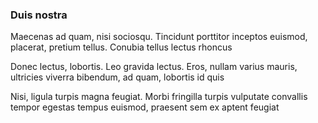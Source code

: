 ### Duis nostra

Maecenas ad quam, nisi sociosqu. Tincidunt porttitor inceptos euismod, placerat, pretium tellus. Conubia tellus lectus rhoncus

Donec lectus, lobortis. Leo gravida lectus. Eros, nullam varius mauris, ultricies viverra bibendum, ad quam, lobortis id quis

Nisi, ligula turpis magna feugiat. Morbi fringilla turpis vulputate convallis tempor egestas tempus euismod, praesent sem ex aptent feugiat


